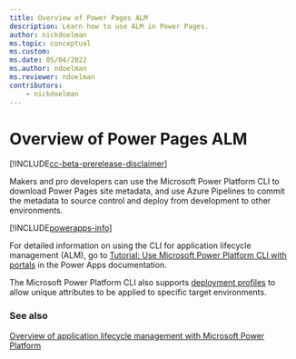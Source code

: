 ```yaml
---
title: Overview of Power Pages ALM
description: Learn how to use ALM in Power Pages.
author: nickdoelman
ms.topic: conceptual
ms.custom: 
ms.date: 05/04/2022
ms.author: ndoelman
ms.reviewer: ndoelman
contributors:
    - nickdoelman
---
```


# Overview of Power Pages ALM

[!INCLUDE[cc-beta-prerelease-disclaimer](../includes/cc-beta-prerelease-disclaimer.md)]

Makers and pro developers can use the Microsoft Power Platform CLI to download Power Pages site metadata, and use Azure Pipelines to commit the metadata to source control and deploy from development to other environments.

[!INCLUDE[powerapps-info](../includes/cc-powerapps-info.md)]

For detailed information on using the CLI for application lifecycle management (ALM), go to [Tutorial: Use Microsoft Power Platform CLI with portals](/power-apps/maker/portals/power-apps-cli-tutorial) in the Power Apps documentation.

The Microsoft Power Platform CLI also supports [deployment profiles](/power-apps/maker/portals/power-apps-cli-tutorial#upload-the-changes-using-deployment-profile) to allow unique attributes to be applied to specific target environments.

### See also

[Overview of application lifecycle management with Microsoft Power Platform](/power-platform/alm/overview-alm)